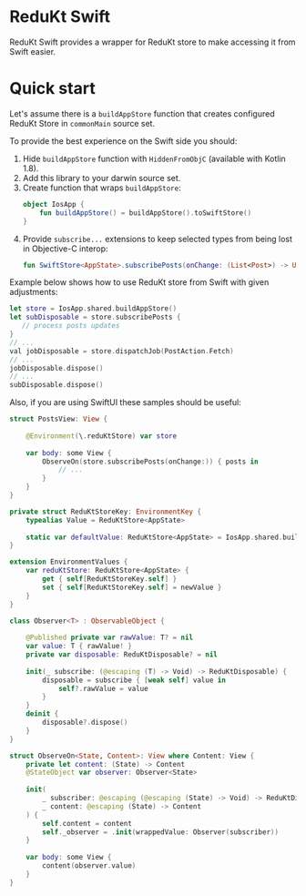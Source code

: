 # ReduKt Swift

ReduKt Swift provides a wrapper for ReduKt store to make accessing it from Swift easier.

# Quick start

Let's assume there is a `buildAppStore` function that creates configured ReduKt Store in `commonMain` source set.

To provide the best experience on the Swift side you should:

1. Hide `buildAppStore` function with `HiddenFromObjC` (available with Kotlin 1.8).
2. Add this library to your darwin source set.
3. Create function that wraps `buildAppStore`:
    ```kotlin
    object IosApp {
        fun buildAppStore() = buildAppStore().toSwiftStore()
   }
    ```
4. Provide `subscribe...` extensions to keep selected types from being lost in Objective-C interop:
    ```kotlin
    fun SwiftStore<AppState>.subscribePosts(onChange: (List<Post>) -> Unit): Disposable = subscribe(PostsSelector, onChange)
    ```

Example below shows how to use ReduKt store from Swift with given adjustments:
```swift
let store = IosApp.shared.buildAppStore()
let subDisposable = store.subscribePosts {
   // process posts updates
}
// ...
val jobDisposable = store.dispatchJob(PostAction.Fetch)
// ...
jobDisposable.dispose()
// ...
subDisposable.dispose()
```

Also, if you are using SwiftUI these samples should be useful:

```swift
struct PostsView: View {
    
    @Environment(\.reduKtStore) var store
    
    var body: some View {
        ObserveOn(store.subscribePosts(onChange:)) { posts in
            // ...
        }
    }
}
```

```swift
private struct ReduKtStoreKey: EnvironmentKey {
    typealias Value = ReduKtStore<AppState>
    
    static var defaultValue: ReduKtStore<AppState> = IosApp.shared.buildAppStore()
}

extension EnvironmentValues {
    var reduKtStore: ReduKtStore<AppState> {
        get { self[ReduKtStoreKey.self] }
        set { self[ReduKtStoreKey.self] = newValue }
    }
}

class Observer<T> : ObservableObject {
    
    @Published private var rawValue: T? = nil
    var value: T { rawValue! }
    private var disposable: ReduKtDisposable? = nil
    
    init(_ subscribe: (@escaping (T) -> Void) -> ReduKtDisposable) {
        disposable = subscribe { [weak self] value in
            self?.rawValue = value
        }
    }
    deinit {
        disposable?.dispose()
    }
}

struct ObserveOn<State, Content>: View where Content: View {
    private let content: (State) -> Content
    @StateObject var observer: Observer<State>
    
    init(
        _ subscriber: @escaping (@escaping (State) -> Void) -> ReduKtDisposable,
        _ content: @escaping (State) -> Content
    ) {
        self.content = content
        self._observer = .init(wrappedValue: Observer(subscriber))
    }
    
    var body: some View {
        content(observer.value)
    }
}
```